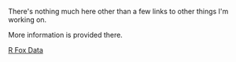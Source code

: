 There's nothing much here other than a few links to other things I'm working on.

More information is provided there.

[R Fox Data](/data)
